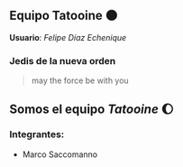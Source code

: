 ## Equipo **Tatooine** :new_moon:
**Usuario**: *Felipe Díaz Echenique*
### Jedis de la nueva orden
> may the force
> be with you

## Somos el equipo _Tatooine_ :moon:
### Integrantes:
* Marco Saccomanno

